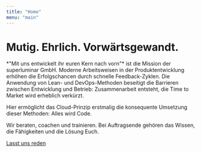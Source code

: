 ```yaml
---
title: "Home"
menu: "main"
---
```

<h1 class="h1 h0-responsive mt2 mb0 regular">Mutig. Ehrlich. Vorwärtsgewandt.</h1>
<div class="max-width-2">
*"Mit uns entwickelt ihr euren Kern nach vorn"* ist die Mission der superluminar GmbH. Moderne Arbeitsweisen in der Produktentwicklung erhöhen die Erfolgschancen durch schnelle Feedback-Zyklen. Die Anwendung von Lean- und DevOps-Methoden beseitigt die Barrieren zwischen Entwicklung und Betrieb: Zusammenarbeit entsteht, die Time to Market wird erheblich verkürzt.

Hier ermöglicht das Cloud-Prinzip erstmalig die konsequente Umsetzung dieser Methoden: Alles wird Code.

Wir beraten, coachen und trainieren. Bei Auftragsende gehören das Wissen, die Fähigkeiten und die Lösung Euch.
</div>
<a href="mailto:hi@superluminar.io" class="h3 btn btn-primary mb4 mt2">Lasst uns reden</a>

